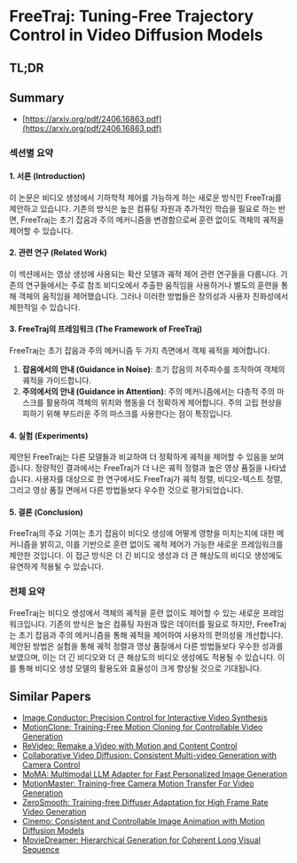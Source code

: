 # FreeTraj: Tuning-Free Trajectory Control in Video Diffusion Models
## TL;DR
## Summary
- [https://arxiv.org/pdf/2406.16863.pdf](https://arxiv.org/pdf/2406.16863.pdf)

### 섹션별 요약

#### 1. 서론 (Introduction)
이 논문은 비디오 생성에서 기하학적 제어를 가능하게 하는 새로운 방식인 FreeTraj를 제안하고 있습니다. 기존의 방식은 높은 컴퓨팅 자원과 추가적인 학습을 필요로 하는 반면, FreeTraj는 초기 잡음과 주의 메커니즘을 변경함으로써 훈련 없이도 객체의 궤적을 제어할 수 있습니다.

#### 2. 관련 연구 (Related Work)
이 섹션에서는 영상 생성에 사용되는 확산 모델과 궤적 제어 관련 연구들을 다룹니다. 기존의 연구들에서는 주로 참조 비디오에서 추출한 움직임을 사용하거나 별도의 훈련을 통해 객체의 움직임을 제어했습니다. 그러나 이러한 방법들은 창의성과 사용자 친화성에서 제한적일 수 있습니다.

#### 3. FreeTraj의 프레임워크 (The Framework of FreeTraj)
FreeTraj는 초기 잡음과 주의 메커니즘 두 가지 측면에서 객체 궤적을 제어합니다. 
1. **잡음에서의 안내 (Guidance in Noise)**: 초기 잡음의 저주파수를 조작하여 객체의 궤적을 가이드합니다.
2. **주의에서의 안내 (Guidance in Attention)**: 주의 메커니즘에서는 다층적 주의 마스크를 활용하여 객체의 위치와 행동을 더 정확하게 제어합니다. 주의 고립 현상을 피하기 위해 부드러운 주의 마스크를 사용한다는 점이 특징입니다.

#### 4. 실험 (Experiments)
제안된 FreeTraj는 다른 모델들과 비교하여 더 정확하게 궤적을 제어할 수 있음을 보여줍니다. 정량적인 결과에서는 FreeTraj가 더 나은 궤적 정렬과 높은 영상 품질을 나타냈습니다. 사용자를 대상으로 한 연구에서도 FreeTraj가 궤적 정렬, 비디오-텍스트 정렬, 그리고 영상 품질 면에서 다른 방법들보다 우수한 것으로 평가되었습니다.

#### 5. 결론 (Conclusion)
FreeTraj의 주요 기여는 초기 잡음이 비디오 생성에 어떻게 영향을 미치는지에 대한 메커니즘을 밝히고, 이를 기반으로 훈련 없이도 궤적 제어가 가능한 새로운 프레임워크를 제안한 것입니다. 이 접근 방식은 더 긴 비디오 생성과 더 큰 해상도의 비디오 생성에도 유연하게 적용될 수 있습니다.


### 전체 요약
FreeTraj는 비디오 생성에서 객체의 궤적을 훈련 없이도 제어할 수 있는 새로운 프레임워크입니다. 기존의 방식은 높은 컴퓨팅 자원과 많은 데이터를 필요로 하지만, FreeTraj는 초기 잡음과 주의 메커니즘을 통해 궤적을 제어하여 사용자의 편의성을 개선합니다. 제안된 방법은 실험을 통해 궤적 정렬과 영상 품질에서 다른 방법들보다 우수한 성과를 보였으며, 이는 더 긴 비디오와 더 큰 해상도의 비디오 생성에도 적용될 수 있습니다. 이를 통해 비디오 생성 모델의 활용도와 효율성이 크게 향상될 것으로 기대됩니다.

## Similar Papers
- [Image Conductor: Precision Control for Interactive Video Synthesis](2406.15339.md)
- [MotionClone: Training-Free Motion Cloning for Controllable Video Generation](2406.05338.md)
- [ReVideo: Remake a Video with Motion and Content Control](2405.13865.md)
- [Collaborative Video Diffusion: Consistent Multi-video Generation with Camera Control](2405.17414.md)
- [MoMA: Multimodal LLM Adapter for Fast Personalized Image Generation](2404.05674.md)
- [MotionMaster: Training-free Camera Motion Transfer For Video Generation](2404.15789.md)
- [ZeroSmooth: Training-free Diffuser Adaptation for High Frame Rate Video Generation](2406.00908.md)
- [Cinemo: Consistent and Controllable Image Animation with Motion Diffusion Models](2407.15642.md)
- [MovieDreamer: Hierarchical Generation for Coherent Long Visual Sequence](2407.16655.md)
